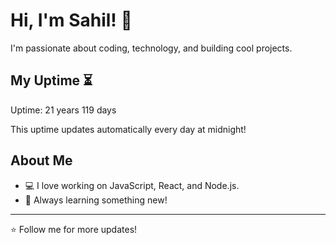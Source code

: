 # Hi, I'm Sahil! 👋

I'm passionate about coding, technology, and building cool projects.

## My Uptime ⏳
Uptime: 21 years 119 days

This uptime updates automatically every day at midnight!

## About Me
- 💻 I love working on JavaScript, React, and Node.js.
- 🎯 Always learning something new!

---

⭐️ Follow me for more updates!
